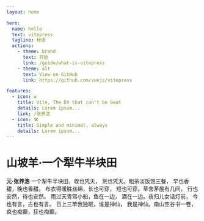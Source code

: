 ```yaml
---
layout: home

hero:
  name: hello
  text: vitepress
  tagline: 标语
  actions:
    - theme: brand
      text: 开始
      link: /guide/what-is-vitepress
    - theme: alt
      text: View on GitHub
      link: https://github.com/vuejs/vitepress

features:
  - icon: w
    title: Vite, The DX that can't be beat
    details: Lorem ipsum...
    link: /张养浩
  - icon: 🛠️
    title: Simple and minimal, always
    details: Lorem ipsum...
---
```

<style>

    :root {
  --vp-home-hero-name-color: transparent;
  --vp-home-hero-name-background: -webkit-linear-gradient(120deg, #bd34fe, #41d1ff);
}
</style>

# 山坡羊·一个犁牛半块田

**元·张养浩**
一个犁牛半块田，收也凭天，
荒也凭天。粗茶淡饭饱三餐，
早也香甜，晚也香甜。
布衣得暖胜丝绵，长也可穿，
短也可穿。草舍茅屋有几间，
行也安然，待也安然。
雨过天青驾小船，鱼在一边，
酒在一边。夜归儿女话灯前，
今也有言，古也有言。
日上三竿我独眠，谁是神仙，
我是神仙。南山空谷书一卷，
疯也痴癫，狂也痴癫。
